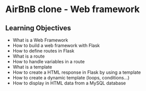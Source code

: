 # AirBnB clone - Web framework

## Learning Objectives

*   What is a Web Framework
*   How to build a web framework with Flask
*   How to define routes in Flask
*   What is a route
*   How to handle variables in a route
*   What is a template
*   How to create a HTML response in Flask by using a template
*   How to create a dynamic template (loops, conditions…)
*   How to display in HTML data from a MySQL database
